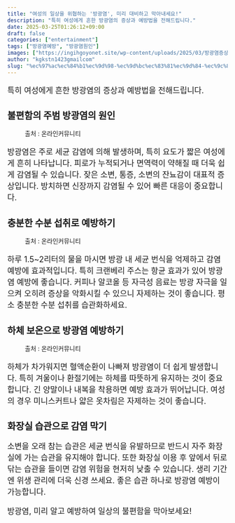 ```yaml
---
title: "여성의 일상을 위협하는 '방광염', 미리 대비하고 막아내세요!"
description: "특히 여성에게 흔한 방광염의 증상과 예방법을 전해드립니다."
date: 2025-03-25T01:26:12+09:00
draft: false
categories: ["entertainment"]
tags: ["방광염예방", "방광염원인"]
images: ["https://ingihgoyonet.site/wp-content/uploads/2025/03/방광염증상.webp", "https://ingihgoyonet.site/wp-content/uploads/2025/03/수분섭취-2.webp", "https://ingihgoyonet.site/wp-content/uploads/2025/03/하체보온.webp"]
author: "kgkstn1423gmailcom"
slug: "%ec%97%ac%ec%84%b1%ec%9d%98-%ec%9d%bc%ec%83%81%ec%9d%84-%ec%9c%84%ed%98%91%ed%95%98%eb%8a%94-%eb%b0%a9%ea%b4%91%ec%97%bc-%eb%af%b8%eb%a6%ac-%eb%8c%80%eb%b9%84%ed%95%98%ea%b3%a0-%eb%a7%89%ec%95%84"
---
```


<p style="font-size:18px">특히 여성에게 흔한 방광염의 증상과 예방법을 전해드립니다.</p> <h2 >불편함의 주범 방광염의 원인</h2> <figure ><img src="https://ingihgoyonet.site/wp-content/uploads/2025/03/방광염증상.webp" alt="" style="aspect-ratio:16/9;object-fit:cover"/><figcaption >출처 : 온라인커뮤니티</figcaption></figure> <p style="font-size:18px">방광염은 주로 세균 감염에 의해 발생하며, 특히 요도가 짧은 여성에게 흔히 나타납니다. 피로가 누적되거나 면역력이 약해질 때 더욱 쉽게 감염될 수 있습니다. 잦은 소변, 통증, 소변의 잔뇨감이 대표적 증상입니다. 방치하면 신장까지 감염될 수 있어 빠른 대응이 중요합니다.</p> <h2 >충분한 수분 섭취로 예방하기</h2> <figure ><img src="https://ingihgoyonet.site/wp-content/uploads/2025/03/수분섭취-2.webp" alt="" style="aspect-ratio:16/9;object-fit:cover"/><figcaption >출처 : 온라인커뮤니티</figcaption></figure> <p style="font-size:18px">하루 1.5~2리터의 물을 마시면 방광 내 세균 번식을 억제하고 감염 예방에 효과적입니다. 특히 크랜베리 주스는 항균 효과가 있어 방광염 예방에 좋습니다. 커피나 알코올 등 자극성 음료는 방광 자극을 일으켜 오히려 증상을 악화시킬 수 있으니 자제하는 것이 좋습니다. 평소 충분한 수분 섭취를 습관화하세요.</p> <h2 >하체 보온으로 방광염 예방하기</h2> <figure ><img src="https://ingihgoyonet.site/wp-content/uploads/2025/03/하체보온.webp" alt="" style="aspect-ratio:16/9;object-fit:cover"/><figcaption >출처 : 온라인커뮤니티</figcaption></figure> <p style="font-size:18px">하체가 차가워지면 혈액순환이 나빠져 방광염이 더 쉽게 발생합니다. 특히 겨울이나 환절기에는 하체를 따뜻하게 유지하는 것이 중요합니다. 긴 양말이나 내복을 착용하면 예방 효과가 뛰어납니다. 여성의 경우 미니스커트나 얇은 옷차림은 자제하는 것이 좋습니다.</p> <h2 >화장실 습관으로 감염 막기</h2> <p style="font-size:18px">소변을 오래 참는 습관은 세균 번식을 유발하므로 반드시 자주 화장실에 가는 습관을 유지해야 합니다. 또한 화장실 이용 후 앞에서 뒤로 닦는 습관을 들이면 감염 위험을 현저히 낮출 수 있습니다. 생리 기간엔 위생 관리에 더욱 신경 쓰세요. 좋은 습관 하나로 방광염 예방이 가능합니다.</p> <p style="font-size:18px">방광염, 미리 알고 예방하여 일상의 불편함을 막아보세요!</p>